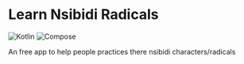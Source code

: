 # Learn Nsibidi Radicals

![Kotlin](https://img.shields.io/badge/kotlin-1.7.20-purple?logo=kotlin&logoColor=white)
![Compose](https://img.shields.io/badge/compose-1.6.0-blue?logo=jetpackcompose)

An free app to help people practices there nsibidi characters/radicals 
